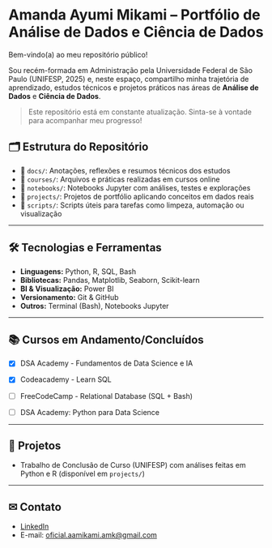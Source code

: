 # Amanda Ayumi Mikami – Portfólio de Análise de Dados e Ciência de Dados

Bem-vindo(a) ao meu repositório público! 

Sou recém-formada em Administração pela Universidade Federal de São Paulo (UNIFESP, 2025) e, neste espaço, compartilho minha trajetória de aprendizado, estudos técnicos e projetos práticos nas áreas de **Análise de Dados** e **Ciência de Dados**.

> Este repositório está em constante atualização. Sinta-se à vontade para acompanhar meu progresso!

## 🗂 Estrutura do Repositório

- 📁 `docs/`: Anotações, reflexões e resumos técnicos dos estudos
- 📁 `courses/`: Arquivos e práticas realizadas em cursos online
- 📁 `notebooks/`: Notebooks Jupyter com análises, testes e explorações
- 📁 `projects/`: Projetos de portfólio aplicando conceitos em dados reais
- 📁 `scripts/`: Scripts úteis para tarefas como limpeza, automação ou visualização

---

## 🛠 Tecnologias e Ferramentas

- **Linguagens:** Python, R, SQL, Bash
- **Bibliotecas:** Pandas, Matplotlib, Seaborn, Scikit-learn
- **BI & Visualização:** Power BI
- **Versionamento:** Git & GitHub
- **Outros:** Terminal (Bash), Notebooks Jupyter

---

## 📚 Cursos em Andamento/Concluídos

- [x] DSA Academy - Fundamentos de Data Science e IA
- [x] Codeacademy - Learn SQL

- [ ] FreeCodeCamp - Relational Database (SQL + Bash)
- [ ] DSA Academy: Python para Data Science

---

## 🧱 Projetos

- Trabalho de Conclusão de Curso (UNIFESP) com análises feitas em Python e R (disponível em `projects/`)

---
## ✉ Contato

- [LinkedIn](https://www.linkedin.com/in/amanda-ayumi-mikami-357118210/)
- E-mail: oficial.aamikami.amk@gmail.com

